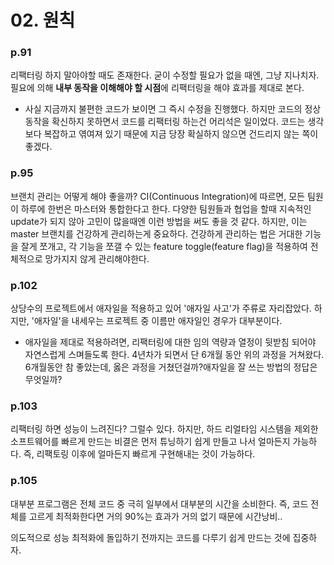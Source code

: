 # 02. 원칙

### p.91
리팩터링 하지 말아야할 때도 존재한다.
굳이 수정할 필요가 없을 때엔, 그냥 지나치자.
필요에 의해 **내부 동작을 이해해야 할 시점**에 리팩터링을 해야 효과를 제대로 본다.
- 사실 지금까지 불편한 코드가 보이면 그 즉시 수정을 진행했다.
하지만 코드의 정상동작을 확신하지 못하면서 코드를 리팩터링 하는건 어리석은 일이었다.
코드는 생각보다 복잡하고 엮여져 있기 때문에
지금 당장 확실하지 않으면 건드리지 않는 쪽이 좋겠다.

### p.95
브랜치 관리는 어떻게 해야 좋을까?
CI(Continuous Integration)에 따르면, 모든 팀원이 하루에 한번은 마스터와 통합한다고 한다.
다양한 팀원들과 협업을 할때 지속적인 update가 되지 않아 고민이 많을때엔 이런 방법을 써도 좋을 것 같다.
하지만, 이는 master 브랜치를 건강하게 관리하는게 중요하다.
건강하게 관리하는 법은 거대한 기능을 잘게 쪼개고, 각 기능을 쪼갤 수 있는 feature toggle(feature flag)을 적용하여 전체적으로 망가지지 않게 관리해야한다.


### p.102
상당수의 프로젝트에서 애자일을 적용하고 있어 '애자일 사고'가 주류로 자리잡았다.
하지만, '애자일'을 내세우는 프로젝트 중 이름만 애자일인 경우가 대부분이다.
- 애자일을 제대로 적용하려면, 리팩터링에 대한 임의 역량과 열정이 뒷받침 되어야 자연스럽게 스며들도록 한다.
4년차가 되면서 단 6개월 동안 위의 과정을 거쳐왔다. 6개월동안 참 좋았는데, 옳은 과정을 거쳤던걸까?애자일을 잘 쓰는 방법의 정답은 무엇일까?


### p.103
리팩터링 하면 성능이 느려진다? 그럴수 있다.
하지만, 하드 리얼타임 시스템을 제외한 소프트웨어를 빠르게 만드는 비결은
먼저 튜닝하기 쉽게 만들고 나서 얼마든지 가능하다.
즉, 리팩토링 이후에 얼마든지 빠르게 구현해내는 것이 가능하다.


### p.105
대부분 프로그램은 전체 코드 중 극히 일부에서 대부분의 시간을 소비한다.
즉, 코드 전체를 고르게 최적화한다면 거의 90%는 효과가 거의 없기 때문에 시간낭비..

의도적으로 성능 최적화에 돌입하기 전까지는 코드를 다루기 쉽게 만드는 것에 집중하자.
